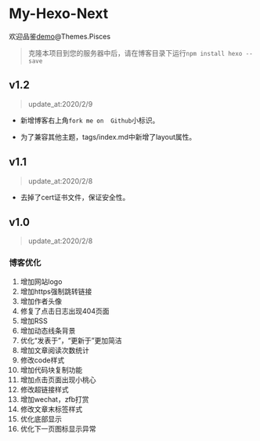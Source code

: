 # My-Hexo-Next
欢迎品鉴[demo](https://lucfzy.com)@Themes.Pisces
> 克隆本项目到您的服务器中后，请在博客目录下运行`npm install hexo --save`



## v1.2

> update_at:2020/2/9

- 新增博客右上角`fork me on  Github`小标识。

- 为了兼容其他主题，tags/index.md中新增了layout属性。

## v1.1

> update_at:2020/2/8

- 去掉了cert证书文件，保证安全性。

## v1.0 

> update_at:2020/2/8
### 博客优化
1. 增加网站logo
2. 增加https强制跳转链接
3. 增加作者头像
4. 修复了点击日志出现404页面
5. 增加RSS
6. 增加动态线条背景
7. 优化“发表于”，“更新于”更加简洁
8. 增加文章阅读次数统计
9. 修改code样式
10. 增加代码块复制功能
11. 增加点击页面出现小桃心
12. 修改超链接样式
13. 增加wechat，zfb打赏
14. 修改文章末标签样式
15. 优化底部显示
16. 优化下一页图标显示异常